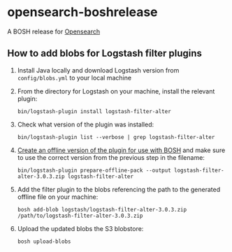 # opensearch-boshrelease

A BOSH release for [Opensearch](https://opensearch.org/)

## How to add blobs for Logstash filter plugins

1. Install Java locally and download Logstash version from `config/blobs.yml` to your local machine
1. From the directory for Logstash on your machine, install the relevant plugin:

    ```shell
    bin/logstash-plugin install logstash-filter-alter
    ```

1. Check what version of the plugin was installed:

    ```shell
    bin/logstash-plugin list --verbose | grep logstash-filter-alter
    ```

1. [Create an offline version of the plugin for use with BOSH](https://www.elastic.co/guide/en/logstash/current/offline-plugins.html) and make sure to use the correct version from the previous step in the filename:

    ```shell
    bin/logstash-plugin prepare-offline-pack --output logstash-filter-alter-3.0.3.zip logstash-filter-alter
    ```

1. Add the filter plugin to the blobs referencing the path to the generated offline file on your machine:

    ```shell
    bosh add-blob logstash/logstash-filter-alter-3.0.3.zip /path/to/logstash-filter-alter-3.0.3.zip
    ```

1. Upload the updated blobs the S3 blobstore:

    ```shell
    bosh upload-blobs
    ```
